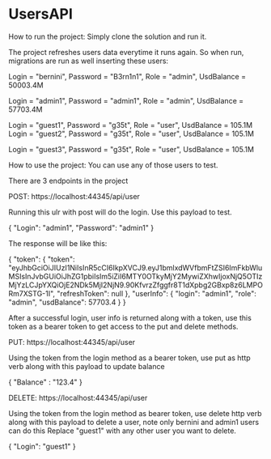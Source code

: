 # UsersAPI

How to run the project:
Simply clone the solution and run it.

The project refreshes users data everytime it runs again. So when run, migrations are run as well inserting these users:

Login = "bernini",
Password = "B3rn1n1",
Role = "admin",
UsdBalance = 50003.4M

Login = "admin1",
Password = "admin1",
Role = "admin",
UsdBalance = 57703.4M

Login = "guest1",
Password = "g35t",
Role = "user",
UsdBalance = 105.1M
Login = "guest2",
Password = "g35t",
Role = "user",
UsdBalance = 105.1M

Login = "guest3",
Password = "g35t",
Role = "user",
UsdBalance = 105.1M

How to use the project:
You can use any of those users to test.

There are 3 endpoints in the project

POST: https://localhost:44345/api/user

Running this ulr with post will do the login. Use this payload to test. 

{
    "Login": "admin1",
    "Password": "admin1"
}

The response will be like this:

{
    "token": {
        "token": "eyJhbGciOiJIUzI1NiIsInR5cCI6IkpXVCJ9.eyJ1bmlxdWVfbmFtZSI6ImFkbWluMSIsInJvbGUiOiJhZG1pbiIsIm5iZiI6MTY0OTkyMjY2MywiZXhwIjoxNjQ5OTIzMjYzLCJpYXQiOjE2NDk5MjI2NjN9.90KfvrzZfggfr8T1dXpbg2GBxp8z6LMPORm7XSTG-1I",
        "refreshToken": null
    },
    "userInfo": {
        "login": "admin1",
        "role": "admin",
        "usdBalance": 57703.4
    }
}

After a successful login, user info is returned along with a token, use this token as a bearer token to get access to the put and delete methods.

PUT: https://localhost:44345/api/user

Using the token from the login method as a bearer token, use put as http verb along with this payload to update balance

{
    "Balance" : "123.4"
}

DELETE: https://localhost:44345/api/user

Using the token from the login method as bearer token, use delete http verb along with this payload to delete a user, note only bernini and admin1 users can do this
Replace "guest1" with any other user you want to delete.

{
    "Login": "guest1"
}
              
